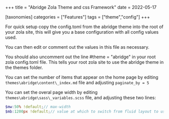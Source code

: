 +++
title = "Abridge Zola Theme and css Framework"
date = 2022-05-17

[taxonomies]
categories = ["Features"]
tags = ["theme","config"]
+++

For quick setup copy the config.toml from the abridge theme into the root of your zola site, this will give you a base configuration with all config values used.
<!-- more -->
You can then edit or comment out the values in this file as necessary.

You should also uncomment out the line #theme = "abridge" in your root zola config.toml file. This tells your root zola site to use the abridge theme in the themes folder.

You can set the number of items that appear on the home page by editing `themes\abridge\content\_index.md` file and adjusting `paginate_by = 5`

You can set the overal page width by editing `themes\abridge\sass\_variables.scss` file, and adjusting these two lines:

```scss
$mw:50% !default;// max-width
$mb:1200px !default;// value at which to switch from fluid layout to using max-width
```
